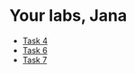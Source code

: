 # Your labs, Jana

* [Task 4](https://github.com/bsuir-labs/jana/tree/master/lab4)
* [Task 6](https://github.com/bsuir-labs/jana/tree/master/lab6)
* [Task 7](https://github.com/bsuir-labs/jana/tree/master/lab7)